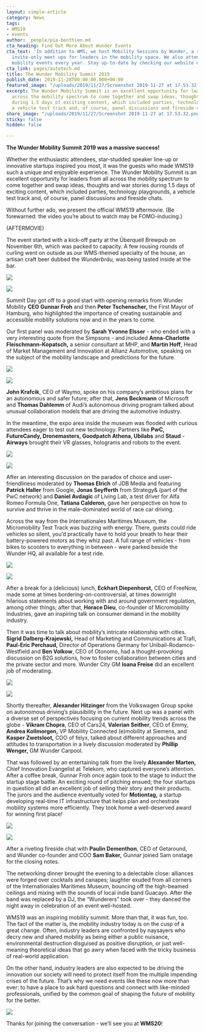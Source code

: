 ```yaml
---
layout: simple-article
category: News
tags:
- WMS19
- events
author: _people/pia-benthien.md
cta_heading: Find Out More About Wunder Events
cta_text: 'In addition to WMS, we host Mobility Sessions by Wunder, a series of informal,
  invite-only meet ups for leaders in the mobility space. We also attend multiple
  mobility events every year. Stay up-to-date by checking our website often! '
cta_link: pages/autotech.md
title: The Wunder Mobility Summit 2019
publish_date: 2019-11-28T00:00:00.000+00:00
featured_image: "/uploads/2019/11/27/Screenshot 2019-11-27 at 17.53.32.png"
excerpt: The Wunder Mobility Summit is an excellent opportunity for leaders from all
  across the mobility spectrum to come together and swap ideas, thoughts and war stories
  during 1.5 days of exciting content, which included parties, technology playgrounds,
  a vehicle test track and, of course, panel discussions and fireside chats.
share_image: "/uploads/2019/11/27/Screenshot 2019-11-27 at 17.53.32.png"
sticky: false
hidden: false

---
```

**The Wunder Mobility Summit 2019 was a massive success!**

Whether the enthusiastic attendees, star-studded speaker line-up or innovative startups inspired you most, it was the guests who made WMS19 such a unique and enjoyable experience. The Wunder Mobility Summit is an excellent opportunity for leaders from all across the mobility spectrum to come together and swap ideas, thoughts and war stories during 1.5 days of exciting content, which included parties, technology playgrounds, a vehicle test track and, of course, panel discussions and fireside chats.

Without further ado, we present the official WMS19 aftermovie. (Be forewarned: the video you’re about to watch may be FOMO-inducing.)

(AFTERMOVIE)

The event started with a kick-off party at the Überquell Brewpub on November 6th, which was packed to capacity. A few rousing rounds of curling went on outside as our WMS-themed specialty of the house, an artisan craft beer dubbed the _Wunderbräu,_ was being tasted inside at the bar.

![](/uploads/2019/11/27/WMSBlogImage1.JPG)

![](/uploads/2019/11/27/WMSBlogImage2.JPG)

Summit Day got off to a good start with opening remarks from Wunder Mobility **CEO Gunnar Froh** and then **Peter Tschenscher,** the First Mayor of Hamburg, who highlighted the importance of creating sustainable and accessible mobility solutions now and in the years to come.

Our first panel was moderated by **Sarah Yvonne Elsser** - who ended with a very interesting quote from the Simpsons - and included **Anna-Charlotte Fleischmann-Kopatsch,** a senior consultant at MHP, and **Martin Hoff**, Head of Market Management and Innovation at Allianz Automotive, speaking on the subject of the mobility landscape and predictions for the future.

![](/uploads/2019/11/27/WMSBlogimage3.jpg)

![](/uploads/2019/11/27/WMSBlogImage4.JPG)

**John Krafcik**, CEO of Waymo, spoke on his company’s ambitious plans for an autonomous and safer future; after that, **Jens Beckmann** of Microsoft and **Thomas Dahlemm** of Audi’s autonomous driving program talked about unusual collaboration models that are driving the automotive industry.

In the meantime, the expo area inside the museum was flooded with curious attendees eager to test out new technology. Partners like **PwC, FutureCandy, Dronemasters, Goodpatch Athena, Ubilabs** and **Staud** - **Airways** brought their VR glasses, holograms and robots to the event.

![](/uploads/2019/11/27/WMSBlogImage5.jpg)

![](/uploads/2019/11/27/WMSBlogimage6.jpg)

After an interesting discussion on the paradox of choice and user-friendliness moderated by **Thomas Elrich** of JDB Media and featuring **Patrick Haller** from Google, **Jonas Seyfferth** from Strategy& (part of the PwC network) and **Daniel Avdagic** of Living Lab, a test driver for Alfa Romeo Formula One, **Tatiana Calderon,** gave her perspective on how to survive and thrive in the male-dominated world of race car driving.

Across the way from the Internationales Maritimes Museum, the Micromobility Test Track was buzzing with energy. There, guests could ride vehicles so silent, you’d practically have to hold your breath to hear their battery-powered motors as they whiz past. A full range of vehicles - from bikes to scooters to everything in between - were parked beside the Wunder HQ, all available for a test ride.

![](/uploads/2019/11/27/WMSBlogimage7.jpg)

![](/uploads/2019/11/27/WMSBlogimage8.jpg)

After a break for a (delicious) lunch, **Eckhart Diepenhorst,** CEO of FreeNow, made some at times bordering-on-controversial, at times downright hilarious statements about working with and around government regulation, among other things; after that, **Horace Dieu**, co-founder of Micromobility Industries, gave an inspiring talk on consumer demand in the mobility industry.

Then it was time to talk about mobility’s intricate relationship with cities. **Sigrid Dalberg-Krajewski,** Head of Marketing and Communications at Trafi, **Paul-Eric Perchaud,** Director of Operations Germany for Unibail-Rodamco-Westfield and **Ben Volkow**, CEO of Otonomo, had a thought-provoking discussion on B2G solutions, how to foster collaboration between cities and the private sector and more. Wunder City GM **Ioana Freise** did an excellent job of moderating.

![](/uploads/2019/11/27/WMSBlogimage10.JPG)

![](/uploads/2019/11/27/WMSBlogimage9.JPG)

Shortly thereafter, **Alexander Hitzinger** from the Volkswagen Group spoke on autonomous driving’s plausibility in the future. Next up was a panel with a diverse set of perspectives focusing on current mobility trends across the globe - **Vikram Chopra**, CEO of Cars24, **Valerian Seither**, CEO of Emmy, **Andrea Kollmorgen,** VP Mobility Connected (e)mobility at Siemens, and **Kasper Zwetsloot,** COO of felyx, talked about different approaches and attitudes to transportation in a lively discussion moderated by **Phillip Wenger,** GM Wunder Carpool.

That was followed by an entertaining talk from the lively **Alexander Marten,** Chief Innovation Evangelist at Telekom, who captured everyone’s attention. After a coffee break, Gunnar Froh once again took to the stage to induct the startup stage battle. An exciting round of pitching ensued; the four startups in question all did an excellent job of selling their story and their products. The jurors and the audience eventually voted for **Motiontag,** a startup developing real-time IT infrastructure that helps plan and orchestrate mobility systems more efficiently. They took home a well-deserved award for winning first place!

![](/uploads/2019/11/27/WMSblogimage11.jpg)

![](/uploads/2019/11/27/WMSblogimage12.jpg)

After a riveting fireside chat with **Paulin Dementhon**, CEO of Getaround, and Wunder co-founder and COO **Sam Baker,** Gunnar joined Sam onstage for the closing notes.

The networking dinner brought the evening to a delectable close: alliances were forged over cocktails and canapes; laughter exuded from all corners of the Internationales Maritimes Museum, bouncing off the high-beamed ceilings and mixing with the sounds of local indie band Guacayo. After the band was replaced by a DJ, the “Wunderers” took over - they danced the night away in celebration of an event well-hosted.

WMS19 was an inspiring mobility summit. More than that, it was fun, too. The fact of the matter is, the mobility industry today is on the cusp of a great change. Often, industry leaders are confronted by naysayers who decry new and shared mobility as being either a public nuisance, environmental destruction disguised as positive disruption, or just well-meaning theoretical ideas that go awry when faced with the tricky business of real-world application.

On the other hand, industry leaders are also expected to be driving the innovation our society will need to protect itself from the multiple impending crises of the future. That’s why we need events like these now more than ever: to have a place to ask hard questions and connect with like-minded professionals, unified by the common goal of shaping the future of mobility for the better.

![](/uploads/2019/11/27/WMSblogimage13.JPG)

Thanks for joining the conversation - we’ll see you at **WMS20**!